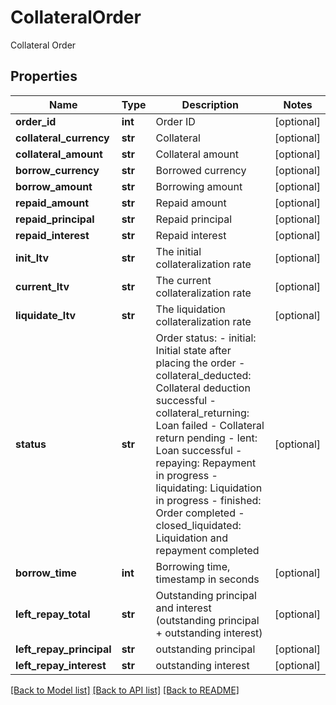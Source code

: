 # CollateralOrder

Collateral Order
## Properties
Name | Type | Description | Notes
------------ | ------------- | ------------- | -------------
**order_id** | **int** | Order ID | [optional] 
**collateral_currency** | **str** | Collateral | [optional] 
**collateral_amount** | **str** | Collateral amount | [optional] 
**borrow_currency** | **str** | Borrowed currency | [optional] 
**borrow_amount** | **str** | Borrowing amount | [optional] 
**repaid_amount** | **str** | Repaid amount | [optional] 
**repaid_principal** | **str** | Repaid principal | [optional] 
**repaid_interest** | **str** | Repaid interest | [optional] 
**init_ltv** | **str** | The initial collateralization rate | [optional] 
**current_ltv** | **str** | The current collateralization rate | [optional] 
**liquidate_ltv** | **str** | The liquidation collateralization rate | [optional] 
**status** | **str** | Order status: - initial: Initial state after placing the order - collateral_deducted: Collateral deduction successful - collateral_returning: Loan failed - Collateral return pending - lent: Loan successful - repaying: Repayment in progress - liquidating: Liquidation in progress - finished: Order completed - closed_liquidated: Liquidation and repayment completed | [optional] 
**borrow_time** | **int** | Borrowing time, timestamp in seconds | [optional] 
**left_repay_total** | **str** | Outstanding principal and interest (outstanding principal + outstanding interest) | [optional] 
**left_repay_principal** | **str** | outstanding principal | [optional] 
**left_repay_interest** | **str** | outstanding interest | [optional] 

[[Back to Model list]](../README.md#documentation-for-models) [[Back to API list]](../README.md#documentation-for-api-endpoints) [[Back to README]](../README.md)


